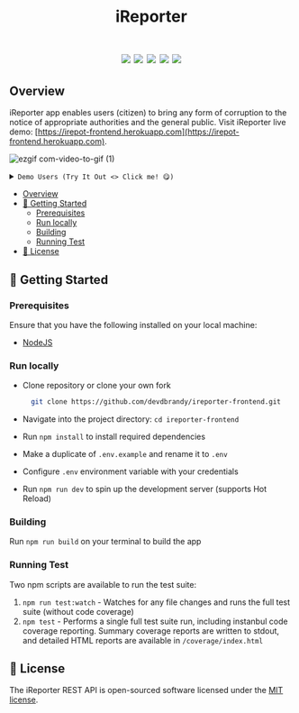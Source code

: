 <h1 align="center">iReporter<h1>

<p align="center">
  <a href="https://circleci.com/gh/devdbrandy/ireporter-frontend">
    <img src="https://circleci.com/gh/devdbrandy/ireporter-frontend.svg?style=svg"></a>
  <a class="badge-align" href="https://www.codacy.com/app/devdbrandy/ireporter-frontend?utm_source=github.com&amp;utm_medium=referral&amp;utm_content=devdbrandy/ireporter-frontend&amp;utm_campaign=Badge_Grade">
  <img src="https://api.codacy.com/project/badge/Grade/af41b75a4052458888f44cd39007295a"/></a>
  <a href="https://codeclimate.com/github/devdbrandy/ireporter-frontend/maintainability"><img src="https://api.codeclimate.com/v1/badges/4ea779147d454d8fa543/maintainability" /></a>
  <a href="https://codeclimate.com/github/devdbrandy/ireporter-frontend/test_coverage"><img src="https://api.codeclimate.com/v1/badges/4ea779147d454d8fa543/test_coverage" /></a>
  <a href="https://opensource.org/licenses/MIT">
    <img src="https://img.shields.io/badge/License-MIT-brightgreen.svg"></a>
</p>

## Overview

iReporter app enables users (citizen) to bring any form of corruption to the notice of appropriate authorities and the general public. Visit iReporter live demo: [https://irepot-frontend.herokuapp.com](https://irepot-frontend.herokuapp.com).

![ezgif com-video-to-gif (1)](https://user-images.githubusercontent.com/30989030/56726768-54874180-6747-11e9-9014-6050c2ec003a.gif)

<details>
<summary><code>Demo Users (Try It Out <> Click me! 😋)</code></summary>

| Username  | Password | Access       |
|-----------|----------|--------------|
| `admin`   | `secret` | Admin Access |
| `user123` | `secret` | User Access  |
</details>

<!-- TOC depthFrom:2 -->

- [Overview](#overview)
- [:rocket: Getting Started](#1-rocket-getting-started)
  - [Prerequisites](#11-prerequisites)
  - [Run locally](#12-run-locally)
  - [Building](#13-building)
  - [Running Test](#14-running-test)
- [:pencil: License](#2-pencil-license)

<!-- /TOC -->

## :rocket: Getting Started

### Prerequisites

Ensure that you have the following installed on your local machine:

- [NodeJS](https://nodejs.org/en/download/)

### Run locally

- Clone repository or clone your own fork

  ```bash
    git clone https://github.com/devdbrandy/ireporter-frontend.git
  ```

- Navigate into the project directory: `cd ireporter-frontend`
- Run `npm install` to install required dependencies
- Make a duplicate of `.env.example` and rename it to `.env`
- Configure `.env` environment variable with your credentials
- Run `npm run dev` to spin up the development server (supports Hot Reload)

### Building

Run `npm run build` on your terminal to build the app

### Running Test

Two npm scripts are available to run the test suite:

1. `npm run test:watch` - Watches for any file changes and runs the full test suite (without code coverage)
2. `npm test` - Performs a single full test suite run, including instanbul code coverage reporting. Summary coverage reports are written to stdout, and detailed HTML reports are available in `/coverage/index.html`

## :pencil: License

The iReporter REST API is open-sourced software licensed under the [MIT license](https://opensource.org/licenses/MIT).
